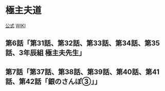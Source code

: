 # 極主夫道

[公式](https://www.netflix.com/jp/title/81261669) 
[WIKI](https://ja.wikipedia.org/wiki/%E6%A5%B5%E4%B8%BB%E5%A4%AB%E9%81%93) 

## 第6話「第31話、第32話、第33話、第34話、第35話、3年辰組 極主夫先生」

## 第7話「第37話、第38話、第39話、第40話、第41話、第42話「銀のさんぽ③」」
